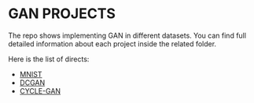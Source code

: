 # GAN PROJECTS

The repo shows implementing GAN in different datasets. You can find full detailed information about each project inside the related folder. 

Here is the list of directs:

* [MNIST](https://github.com/Shahrullo/GAN/tree/main/gan-mnist)
* [DCGAN](https://github.com/Shahrullo/GAN/tree/main/dcgan)
* [CYCLE-GAN](https://github.com/Shahrullo/GAN/tree/main/cycle-gan)
